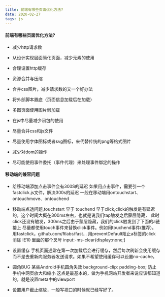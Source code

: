 ```yaml
---
title: 前端有哪些页面优化方法?
date: 2020-02-27
tags: js
---
```


#### 前端有哪些页面优化方法?

* 减少http请求数

* 从设计实现层面简化页面，减少元素的使用

* 合理设置http缓存

* 资源合并与压缩

* 合并css图片，减少请求数的又一个好办法

* 将外部脚本置底（页面信息加载后在加载）

* 多图页面使用图片懒加载

* 在js中尽量减少闭包的使用

* 尽量合并css和js文件

* 尽量使用字体图标或者svg图标，来代替传统的png等格式图片

* 减少对dom的操作

* 尽可能使用事件委托（事件代理）来处理事件绑定的操作

#### 移动端的兼容问题

* 给移动端添加点击事件会有300S的延迟 如果用点击事件，需要引一个fastclick.js文件，解决300s的延迟 一般在移动端用ontouchstart、ontouchmove、ontouchend

* 移动端点透问题,touchstart 早于 touchend 早于click,click的触发是有延迟的，这个时间大概在300ms左右，也就是说我们tap触发之后蒙层隐藏， 此时 click还没有触发，300ms之后由于蒙层隐藏，我们的click触发到了下面的a链接上
尽量都使用touch事件来替换click事件。例如用touchend事件(推荐)。
用fastclick，github.com/ftlabs/fast…
用preventDefault阻止a标签的click
消除 IE10 里面的那个叉号
input:-ms-clear{display:none;}

* 设置缓存 手机页面通常在第一次加载后会进行缓存，然后每次刷新会使用缓存而不是去重新向服务器发送请求。如果不希望使用缓存可以设置no-cache。

* 圆角BUG 某些Android手机圆角失效 background-clip: padding-box; 防止手机中网页放大和缩小 这点是最基本的，做为手机网站开发者来说应该都知道的，就是设置meta中的viewport

* 设置用户截止缩放，一般写视口的时候就已经写好了。
